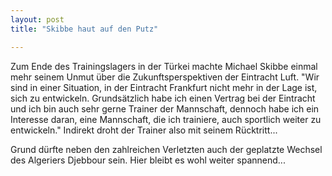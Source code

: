 ```yaml
---
layout: post
title: "Skibbe haut auf den Putz"

---
```


Zum Ende des Trainingslagers in der Türkei machte Michael Skibbe einmal mehr seinem Unmut über die Zukunftsperspektiven der Eintracht Luft. "Wir sind in einer Situation, in der Eintracht Frankfurt nicht mehr in der Lage ist, sich zu entwickeln. Grundsätzlich habe ich einen Vertrag bei der Eintracht und ich bin auch sehr gerne Trainer der Mannschaft, dennoch habe ich ein Interesse daran, eine Mannschaft, die ich trainiere, auch sportlich weiter zu entwickeln." Indirekt droht der Trainer also mit seinem Rücktritt...

Grund dürfte neben den zahlreichen Verletzten auch der geplatzte Wechsel des Algeriers Djebbour sein. Hier bleibt es wohl weiter spannend...

